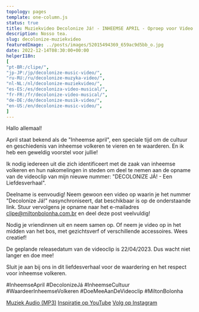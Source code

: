 ```yaml
---
topology: pages
template: one-column.js
status: true
title: Muziekvideo Decolonize Já! - INHEEMSE APRIL - Oproep voor Video Opname
description: Nosso tea.
slug: decolonize-muziekvideo
featuredImage: ../posts/images/52015494369_659ac9d5bb_o.jpg
date: 2022-12-14T08:30:00+00:00
helperI18n:
[
"pt-BR:/clipe/",
"jp-JP:/jp/decolonize-music-video/",
"ru-RU:/ru/decolonize-muzyka-video/",
"nl-NL:/nl/decolonize-muziekvideo/",
"es-ES:/es/decoloniza-video-musical/",
"fr-FR:/fr/decolonize-video-musical/",
"de-DE:/de/decolonize-musik-video/",
"en-US:/en/decolonize-music-video/",
]
---
```


Hallo allemaal!

April staat bekend als de "Inheemse april", een speciale tijd om de cultuur en geschiedenis van inheemse volkeren te vieren en te waarderen. En ik heb een geweldig voorstel voor jullie!

Ik nodig iedereen uit die zich identificeert met de zaak van inheemse volkeren en hun nakomelingen in steden om deel te nemen aan de opname van de videoclip van mijn nieuwe nummer: "DECOLONIZE JÁ! - Een Liefdesverhaal".

Deelname is eenvoudig! Neem gewoon een video op waarin je het nummer "Decolonize Já!" nasynchroniseert, dat beschikbaar is op de onderstaande link. Stuur vervolgens je opname naar het e-mailadres clipe@miltonbolonha.com.br en deel deze post veelvuldig!

Nodig je vriendinnen uit en neem samen op. Of neem je video op in het midden van het bos, met gezichtsverf of verschillende accessoires. Wees creatief!

De geplande releasedatum van de videoclip is 22/04/2023. Dus wacht niet langer en doe mee!

Sluit je aan bij ons in dit liefdesverhaal voor de waardering en het respect voor inheemse volkeren.

#InheemseApril #DecolonizeJá #InheemseCultuur #WaardeerInheemseVolkeren #DoeMeeAanDeVideoclip #MiltonBolonha

[Muziek Audio (MP3)](https://miltonbolonha.com.br)
[Inspiratie op YouTube](https://miltonbolonha.com.br)
[Volg op Instagram](https://miltonbolonha.com.br)
